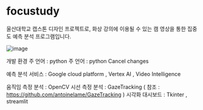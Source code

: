 # focustudy
울산대학교 캡스톤 디자인 프로젝트로, 화상 강의에 이용될 수 있는 캠 영상을 통한 집중도 예측 분석 프로그램입니다.



![image](https://user-images.githubusercontent.com/83811627/170725545-aa4ec7bd-1e7b-46e5-b92b-43a1120f4074.png)


개발 환경
주 언어 : python 
주 언어 : python Cancel changes

예측 분석 서비스 : Google cloud platform , Vertex AI , Video Intelligence

움직임 측정 분석 : OpenCV
시선 측정 분석 : GazeTracking 
( 참조 : https://github.com/antoinelame/GazeTracking )
시각화 대시보드 : Tkinter , streamlit 
